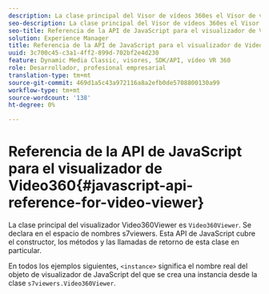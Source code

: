 ```yaml
---
description: La clase principal del Visor de vídeos 360es el Visor de vídeos 360. Se declara en el espacio de nombres s7viewers. Esta API de JavaScript cubre el constructor, los métodos y las llamadas de retorno de esta clase en particular.
seo-description: La clase principal del Visor de vídeos 360es el Visor de vídeos 360. Se declara en el espacio de nombres s7viewers. Esta API de JavaScript cubre el constructor, los métodos y las llamadas de retorno de esta clase en particular.
seo-title: Referencia de la API de JavaScript para el visualizador de Video360
solution: Experience Manager
title: Referencia de la API de JavaScript para el visualizador de Video360
uuid: 3c700c45-c3a1-4ff2-899d-702bf2e4d230
feature: Dynamic Media Classic, visores, SDK/API, vídeo VR 360
role: Desarrollador, profesional empresarial
translation-type: tm+mt
source-git-commit: 469d1a5c43a972116a8a2efb0de5708800130a99
workflow-type: tm+mt
source-wordcount: '138'
ht-degree: 0%

---
```



# Referencia de la API de JavaScript para el visualizador de Video360{#javascript-api-reference-for-video-viewer}

La clase principal del visualizador Video360Viewer es `Video360Viewer`. Se declara en el espacio de nombres s7viewers. Esta API de JavaScript cubre el constructor, los métodos y las llamadas de retorno de esta clase en particular.

En todos los ejemplos siguientes, `<instance>` significa el nombre real del objeto de visualizador de JavaScript del que se crea una instancia desde la clase `s7viewers.Video360Viewer`.
